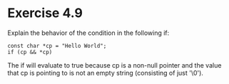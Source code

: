 Exercise 4.9
============

Explain the behavior of the condition in the following if:

    const char *cp = "Hello World";
    if (cp && *cp)

The if will evaluate to true because cp is a non-null pointer and the value that cp is pointing to is not an empty string (consisting of just '\0').

